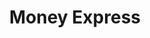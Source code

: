 ---
title: Money Express
slug: money-express
updated-on: '2024-05-30T13:44:31.749Z'
created-on: '2024-05-30T13:41:46.671Z'
published-on: '2024-05-30T13:54:32.469Z'
f_city-state-2:
- cms/city/fallbrook-ca.md
- cms/city/oceanside-ca.md
- cms/city/pocatello-id.md
- cms/city/santa-clarita-ca.md
- cms/city/huntington-park-ca.md
- cms/city/spring-valley-ca.md
- cms/city/white-house-tn.md
f_locations:
- cms/payday-loan/money-express-21232.md
- cms/payday-loan/money-express-21233.md
- cms/payday-loan/money-express-21234.md
- cms/payday-loan/money-express-21235.md
- cms/payday-loan/money-express-21236.md
- cms/payday-loan/money-express-21237.md
- cms/payday-loan/money-express-21238.md
- cms/payday-loan/money-express-21239.md
- cms/payday-loan/money-express-21240.md
f_states:
- cms/state/california.md
- cms/state/idaho.md
- cms/state/tennessee.md
layout: '[company].html'
tags: company
---